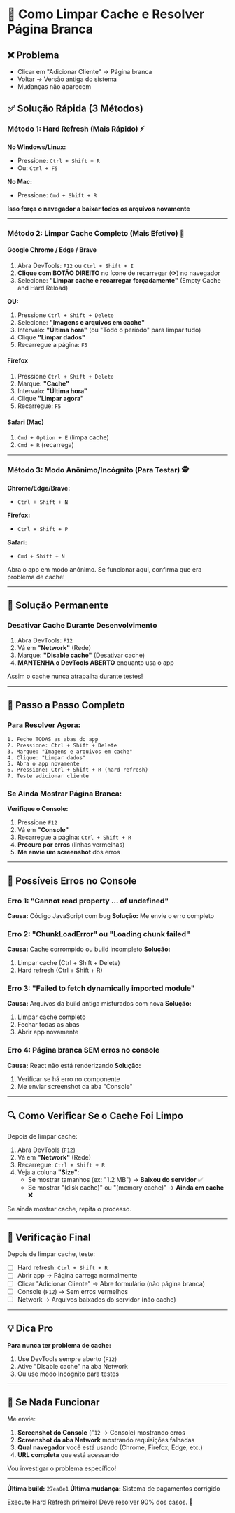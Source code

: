 # 🔄 Como Limpar Cache e Resolver Página Branca

## ❌ Problema

- Clicar em "Adicionar Cliente" → Página branca
- Voltar → Versão antiga do sistema
- Mudanças não aparecem

## ✅ Solução Rápida (3 Métodos)

### Método 1: Hard Refresh (Mais Rápido) ⚡

**No Windows/Linux:**
- Pressione: `Ctrl + Shift + R`
- Ou: `Ctrl + F5`

**No Mac:**
- Pressione: `Cmd + Shift + R`

**Isso força o navegador a baixar todos os arquivos novamente**

---

### Método 2: Limpar Cache Completo (Mais Efetivo) 🧹

#### Google Chrome / Edge / Brave

1. Abra DevTools: `F12` ou `Ctrl + Shift + I`
2. **Clique com BOTÃO DIREITO** no ícone de recarregar (⟳) no navegador
3. Selecione: **"Limpar cache e recarregar forçadamente"** (Empty Cache and Hard Reload)

**OU:**

1. Pressione `Ctrl + Shift + Delete`
2. Selecione: **"Imagens e arquivos em cache"**
3. Intervalo: **"Última hora"** (ou "Todo o período" para limpar tudo)
4. Clique **"Limpar dados"**
5. Recarregue a página: `F5`

#### Firefox

1. Pressione `Ctrl + Shift + Delete`
2. Marque: **"Cache"**
3. Intervalo: **"Última hora"**
4. Clique **"Limpar agora"**
5. Recarregue: `F5`

#### Safari (Mac)

1. `Cmd + Option + E` (limpa cache)
2. `Cmd + R` (recarrega)

---

### Método 3: Modo Anônimo/Incógnito (Para Testar) 🕵️

**Chrome/Edge/Brave:**
- `Ctrl + Shift + N`

**Firefox:**
- `Ctrl + Shift + P`

**Safari:**
- `Cmd + Shift + N`

Abra o app em modo anônimo. Se funcionar aqui, confirma que era problema de cache!

---

## 🔧 Solução Permanente

### Desativar Cache Durante Desenvolvimento

1. Abra DevTools: `F12`
2. Vá em **"Network"** (Rede)
3. Marque: **"Disable cache"** (Desativar cache)
4. **MANTENHA o DevTools ABERTO** enquanto usa o app

Assim o cache nunca atrapalha durante testes!

---

## 🎯 Passo a Passo Completo

### Para Resolver Agora:

```
1. Feche TODAS as abas do app
2. Pressione: Ctrl + Shift + Delete
3. Marque: "Imagens e arquivos em cache"
4. Clique: "Limpar dados"
5. Abra o app novamente
6. Pressione: Ctrl + Shift + R (hard refresh)
7. Teste adicionar cliente
```

### Se Ainda Mostrar Página Branca:

**Verifique o Console:**

1. Pressione `F12`
2. Vá em **"Console"**
3. Recarregue a página: `Ctrl + Shift + R`
4. **Procure por erros** (linhas vermelhas)
5. **Me envie um screenshot** dos erros

---

## 🐛 Possíveis Erros no Console

### Erro 1: "Cannot read property ... of undefined"
**Causa:** Código JavaScript com bug
**Solução:** Me envie o erro completo

### Erro 2: "ChunkLoadError" ou "Loading chunk failed"
**Causa:** Cache corrompido ou build incompleto
**Solução:** 
1. Limpar cache (Ctrl + Shift + Delete)
2. Hard refresh (Ctrl + Shift + R)

### Erro 3: "Failed to fetch dynamically imported module"
**Causa:** Arquivos da build antiga misturados com nova
**Solução:**
1. Limpar cache completo
2. Fechar todas as abas
3. Abrir app novamente

### Erro 4: Página branca SEM erros no console
**Causa:** React não está renderizando
**Solução:** 
1. Verificar se há erro no componente
2. Me enviar screenshot da aba "Console"

---

## 🔍 Como Verificar Se o Cache Foi Limpo

Depois de limpar cache:

1. Abra DevTools (`F12`)
2. Vá em **"Network"** (Rede)
3. Recarregue: `Ctrl + Shift + R`
4. Veja a coluna **"Size"**:
   - Se mostrar tamanhos (ex: "1.2 MB") → **Baixou do servidor** ✅
   - Se mostrar "(disk cache)" ou "(memory cache)" → **Ainda em cache** ❌

Se ainda mostrar cache, repita o processo.

---

## 🚀 Verificação Final

Depois de limpar cache, teste:

- [ ] Hard refresh: `Ctrl + Shift + R`
- [ ] Abrir app → Página carrega normalmente
- [ ] Clicar "Adicionar Cliente" → Abre formulário (não página branca)
- [ ] Console (`F12`) → Sem erros vermelhos
- [ ] Network → Arquivos baixados do servidor (não cache)

---

## 💡 Dica Pro

**Para nunca ter problema de cache:**

1. Use DevTools sempre aberto (`F12`)
2. Ative "Disable cache" na aba Network
3. Ou use modo Incógnito para testes

---

## 📝 Se Nada Funcionar

Me envie:

1. **Screenshot do Console** (`F12` → Console) mostrando erros
2. **Screenshot da aba Network** mostrando requisições falhadas
3. **Qual navegador** você está usando (Chrome, Firefox, Edge, etc.)
4. **URL completa** que está acessando

Vou investigar o problema específico!

---

**Última build:** `27ea0e1`
**Última mudança:** Sistema de pagamentos corrigido

Execute Hard Refresh primeiro! Deve resolver 90% dos casos. 🚀
